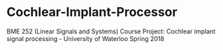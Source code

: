 # Cochlear-Implant-Processor

BME 252 (Linear Signals and Systems) Course Project: Cochlear implant signal processing - University of Waterloo Spring 2018
